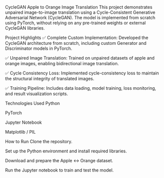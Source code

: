 CycleGAN Apple to Orange Image Translation
This project demonstrates unpaired image-to-image translation using a Cycle-Consistent Generative Adversarial Network (CycleGAN). The model is implemented from scratch using PyTorch, without relying on any pre-trained weights or external CycleGAN libraries.

Project Highlights
✅ Complete Custom Implementation: Developed the CycleGAN architecture from scratch, including custom Generator and Discriminator models in PyTorch.

✅ Unpaired Image Translation: Trained on unpaired datasets of apple and orange images, enabling bidirectional image translation.

✅ Cycle Consistency Loss: Implemented cycle-consistency loss to maintain the structural integrity of translated images.

✅ Training Pipeline: Includes data loading, model training, loss monitoring, and result visualization scripts.

Technologies Used
Python

PyTorch

Jupyter Notebook

Matplotlib / PIL

How to Run
Clone the repository.

Set up the Python environment and install required libraries.

Download and prepare the Apple ↔ Orange dataset.

Run the Jupyter notebook to train and test the model.
